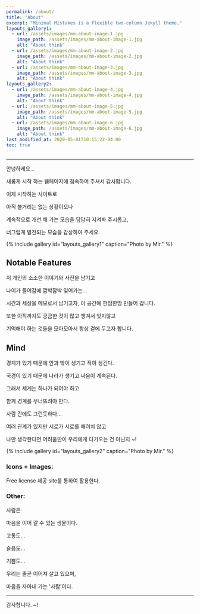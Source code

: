 ```yaml
---
permalink: /about/
title: "About"
excerpt: "Minimal Mistakes is a flexible two-column Jekyll theme."
layouts_gallery1:
  - url: /assets/images/mm-about-image-1.jpg
    image_path: /assets/images/mm-about-image-1.jpg
    alt: "About think"
  - url: /assets/images/mm-about-image-2.jpg
    image_path: /assets/images/mm-about-image-2.jpg
    alt: "About think"
  - url: /assets/images/mm-about-image-3.jpg
    image_path: /assets/images/mm-about-image-3.jpg
    alt: "About think"
layouts_gallery2:
  - url: /assets/images/mm-about-image-4.jpg
    image_path: /assets/images/mm-about-image-4.jpg
    alt: "About think"
  - url: /assets/images/mm-about-image-5.jpg
    image_path: /assets/images/mm-about-image-5.jpg
    alt: "About think"
  - url: /assets/images/mm-about-image-6.jpg
    image_path: /assets/images/mm-about-image-6.jpg
    alt: "About think"
last_modified_at: 2020-05-01T10:15:22-04:00
toc: true
---
```


---
안녕하세요...

새롭게 시작 하는 웹페이지에 접속하여 주셔서 감사합니다.

이제 시작하는 사이트로  

아직 볼거리는 없는 상황이오나  

계속적으로 개선 해 가는 모습을 담담히 지켜봐 주시옵고,  

너그럽게 발전되는 모습을 감상하여 주세요.


{% include gallery id="layouts_gallery1" caption="Photo by Mir." %}

## Notable Features

저 개인의 소소한 이야기와 사진을 남기고  

나이가 들어감에 깜박깜박 잊어가는...   

시간과 세상을 메모로서 남기고자, 이 공간에 한땀한땀 만들어 갑니다.
 
또한 아직까지도 궁금한 것이 많고 챙겨서 잊지않고  

기억해야 하는 것들을 모아모아서 항상 곁에 두고자 합니다.


## Mind

경계가 있기 때문에 안과 밖이 생기고 적이 생긴다.  

국경이 있기 때문에 나라가 생기고 싸움이 계속된다.  

그래서 세계는 하나가 되어야 하고  

함께 경계를 무너뜨려야 한다.  

사람 간에도 그런듯하다...  

여러 관계가 있지만 서로가 서로를 배려치 않고  

나만 생각한다면 어려움만이 우리에게 다가오는 건 아닌지 ~!


{% include gallery id="layouts_gallery2" caption="Photo by Mir." %}

### Icons + Images:

Free license 제공 site를 통하여 활용한다.


### Other:

사람은  

마음을 이어 갈 수 있는 생물이다.  

고통도...  

슬픔도...  

기쁨도...  

우리는 줄곧 이어져 살고 있으며,  

마음을 자아내 가는 '사람'이다.  

---
감사합니다. ~!
